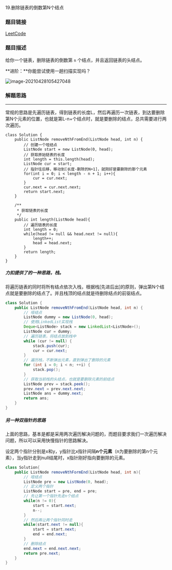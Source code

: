 19.删除链表的倒数第N个结点

### 题目链接

[LeetCode](https://leetcode-cn.com/problems/remove-nth-node-from-end-of-list/description/)

### 题目描述

给你一个链表，删除链表的倒数第 `n` 个结点，并且返回链表的头结点。

**进阶：**你能尝试使用一趟扫描实现吗？

![image-20210428105427048](https://choyblog.oss-cn-shenzhen.aliyuncs.com/img/image-20210428105427048.png)

### 解题思路

---

常规的思路是先遍历链表，得到链表的长度L，然后再遍历一次链表，到达要删除第N个元素的位置，也就是第L-n+个结点时，就是要删除的结点，总共需要进行两次遍历。

```
class Solution {
    public ListNode removeNthFromEnd(ListNode head, int n) {
        // 创建一个哑结点
        ListNode start = new ListNode(0, head);
        // 获取原始链表的长度
        int length = this.length(head);
        ListNode cur = start;
        // 指针往后移，移动到[长度-删除的N+1]，就刚好是要删除的那个元素
        for(int i = 0; i < length - n + 1; i++){
            cur = cur.next;
        }
        cur.next = cur.next.next;
        return start.next;
    }

    /**
     * 获取链表的长度
     */
    public int length(ListNode head){
        // 遍历链表的长度
        int length = 0;
        while(head != null && head.next != null){
            length++;
            head = head.next;
        }
        return length;
    }
}
```

#####  力扣提供了的一种思路，栈。

将遍历链表的同时将所有结点依次入栈，根据栈[先进后出]的原则，弹出第N个结点就是要删除的结点了。并且栈顶的结点就是待删除结点的前驱结点。

```java
class Solution {
    public ListNode removeNthFromEnd(ListNode head, int n) {
        // 哑结点
        ListNode dummy = new ListNode(0, head);
        // 使用LinkedList实现栈
        Deque<ListNode> stack = new LinkedList<ListNode>();
        ListNode cur = dummy;
        // 遍历链表，将结点放到栈中
        while (cur != null) {
            stack.push(cur);
            cur = cur.next;
        }
        // 遍历栈，不断弹出元素，直到弹出了删除的元素
        for (int i = 0; i < n; ++i) {
            stack.pop();
        }
        // 获取当前栈的头结点，也就是要删除元素的前结点
        ListNode prev = stack.peek();
        prev.next = prev.next.next;
        ListNode ans = dummy.next;
        return ans;
    }
}

```

##### 另一种双指针的思路

上面的思路，基本是都是采用两次遍历解决问题的，而题目要求我们一次遍历解决问题，所以可以采用快慢指针的思路解决。

设定两个指针分别是x和y，y指针比x指针间隔**n个元素**（n为要删除的第n个元素），当y指针走到null结尾时，x指针刚好指向要删除的元素。

```java
class Solution{
    public ListNode removeNthFormEnd(ListNode head, int n){
        // 哑结点
        ListNode pre = new ListNode(0, head);
        // 定义两个指针
        ListNode start = pre, end = pre;
        // 先让第一个指针先走n个结点
        while(n != 0){
            start = start.next;
            n--;
        }
        // 然后再让两个指针同时走
        while(start.next != null){
            start = start.next;
            end = end.next;
        }
        // 删除结点
        end.next = end.next.next;
        return pre.next;
    }
}
```

